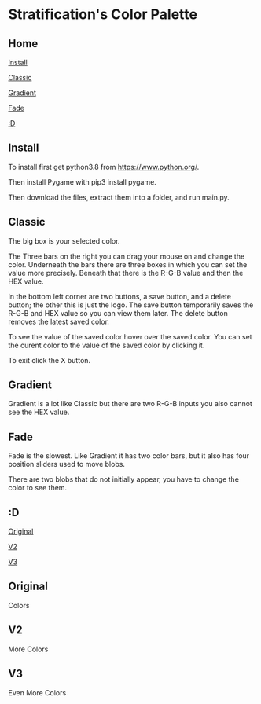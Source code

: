 # Stratification's Color Palette
## Home

[Install](#Install)

[Classic](#Classic)

[Gradient](#Gradient)

[Fade](#Fade)

[:D](#D)

## Install

To install first get python3.8 from https://www.python.org/. 

Then install Pygame with pip3 install pygame. 

Then download the files, extract them into a folder, and run main.py. 

## Classic

The big box is your selected color.

The Three bars on the right you can drag your mouse on and change the color. 
Underneath the bars there are three boxes in which you can set the value more precisely.
Beneath that there is the R-G-B value and then the HEX value.

In the bottom left corner are two buttons, a save button, and a delete button; the other this is just the logo.
The save button temporarily saves the R-G-B and HEX value so you can view them later.
The delete button removes the latest saved color.

To see the value of the saved color hover over the saved color.
You can set the curent color to the value of the saved color by clicking it.

To exit click the X button.

## Gradient

Gradient is a lot like Classic but there are two R-G-B inputs you also cannot see the HEX value.

## Fade

Fade is the slowest.
Like Gradient it has two color bars, but it also has four position sliders used to move blobs.

There are two blobs that do not initially appear, you have to change the color to see them.

## :D

[Original](#Original)

[V2](#V2)

[V3](#V3)

## Original

Colors

## V2

More Colors

## V3

Even More Colors
